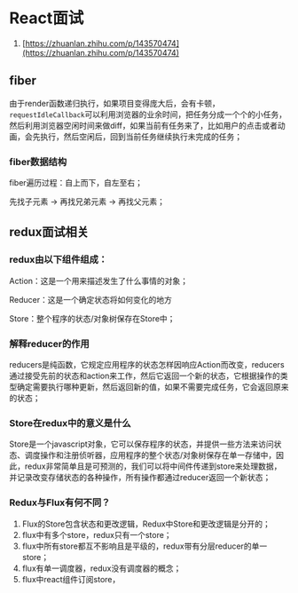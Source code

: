 # React面试

1. [https://zhuanlan.zhihu.com/p/143570474](https://zhuanlan.zhihu.com/p/143570474)



## fiber

由于render函数递归执行，如果项目变得庞大后，会有卡顿，`requestIdleCallback`可以利用浏览器的业余时间，把任务分成一个个的小任务，然后利用浏览器空闲时间来做diff，如果当前有任务来了，比如用户的点击或者动画，会先执行，然后空闲后，回到当前任务继续执行未完成的任务；



### fiber数据结构

fiber遍历过程：自上而下，自左至右；

先找子元素 -> 再找兄弟元素 -> 再找父元素；



## redux面试相关

### redux由以下组件组成：

Action：这是一个用来描述发生了什么事情的对象；

Reducer：这是一个确定状态将如何变化的地方

Store：整个程序的状态/对象树保存在Store中；

### 解释reducer的作用

reducers是纯函数，它规定应用程序的状态怎样因响应Action而改变，reducers通过接受先前的状态和action来工作，然后它返回一个新的状态，它根据操作的类型确定需要执行哪种更新，然后返回新的值，如果不需要完成任务，它会返回原来的状态；

### Store在redux中的意义是什么

Store是一个javascript对象，它可以保存程序的状态，并提供一些方法来访问状态、调度操作和注册侦听器，应用程序的整个状态/对象树保存在单一存储中，因此，redux非常简单且是可预测的，我们可以将中间件传递到store来处理数据，并记录改变存储状态的各种操作，所有操作都通过reducer返回一个新状态；

### Redux与Flux有何不同？

1. Flux的Store包含状态和更改逻辑，Redux中Store和更改逻辑是分开的；
2. flux中有多个store，redux只有一个store；
3. flux中所有store都互不影响且是平级的，redux带有分层reducer的单一store；
4. flux有单一调度器，redux没有调度器的概念；
5. flux中react组件订阅store，

